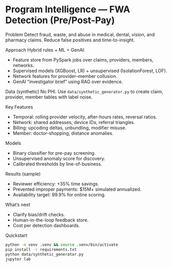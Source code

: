 # Program Intelligence — FWA Detection (Pre/Post-Pay)

Problem
Detect fraud, waste, and abuse in medical, dental, vision, and pharmacy claims. Reduce false positives and time-to-insight.

Approach
Hybrid rules + ML + GenAI:
- Feature store from PySpark jobs over claims, providers, members, networks.
- Supervised models (XGBoost, LR) + unsupervised (IsolationForest, LOF).
- Network features for provider–member collusion.
- GenAI “investigator brief” using RAG over evidence.

Data (synthetic)
No PHI. Use `data/synthetic_generator.py` to create claim, provider, member tables with label noise.

Key Features
- Temporal: rolling provider velocity, after-hours rates, reversal ratios.
- Network: shared addresses, device IDs, referral triangles.
- Billing: upcoding deltas, unbundling, modifier misuse.
- Member: doctor-shopping, distance anomalies.

Models
- Binary classifier for pre-pay screening.
- Unsupervised anomaly score for discovery.
- Calibrated thresholds by line-of-business.

Results (sample)
- Reviewer efficiency: +35% time savings.
- Prevented improper payments: $15M+ simulated annualized.
- Availability target: 99.9% for online scoring.

What’s next
- Clarify bias/drift checks.
- Human-in-the-loop feedback store.
- Cost per detection dashboards.

Quickstart
```bash
python -m venv .venv && source .venv/bin/activate
pip install -r requirements.txt
python data/synthetic_generator.py
jupyter lab
